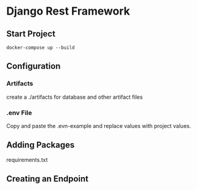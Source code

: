 # Django Rest Framework

## Start Project
```
docker-compose up --build
```

## Configuration
### Artifacts
create a ./artifacts for database and other artifact files

### .env File
Copy and paste the .evn-example and replace values with project values.

## Adding Packages
requirements.txt

## Creating an Endpoint
